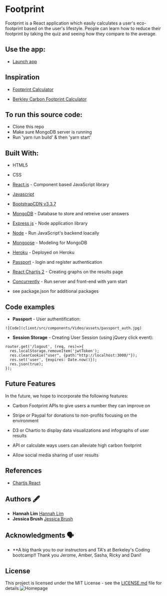# Footprint

Footprint is a React application which easily calculates a user's eco-footprint based on the user's lifestyle. People can learn how to reduce their footprint by taking the quiz and seeing how they compare to the average.

## Use the app:
* [Launch app](https://infinite-badlands-27209.herokuapp.com)


## Inspiration

* [Footprint Calculator](http://www.footprintcalculator.org/)

* [Berkley Carbon Footprint Calculator](http://coolclimate.berkeley.edu/carboncalculator)


## To run this source code:

* Clone this repo
* Make sure MongoDB server is running
* Run 'yarn run build' & then 'yarn start'

## Built With:

* HTML5

* CSS

* [React.js](https://reactjs.org/) - Component based JavaScript library

* [Javascript](https://www.javascript.com/)

* [BootstrapCDN v3.3.7](http://getbootstrap.com)

* [MongoDB](http://mongodb.github.io/node-mongodb-native/3.1/) - Database to store and retreive user answers

* [Express js](https://expressjs.com/) - Node application library

* [Node](https://nodejs.org/en/) - Run JavaScript's backend loacally 

* [Mongoose](http://mongoosejs.com/) - Modeling for MongoDB 

* [Heroku](https://www.heroku.com/) - Deployed on Heroku

* [Passport](http://www.passportjs.org/docs/authenticate/) - login and register authentication

* [React Chartjs 2](https://www.npmjs.com/package/react-chartjs-2) - Creating graphs on the results page

* [Concurrently](https://www.npmjs.com/package/concurrently) - Run server and front-end with yarn start

* see package.json for additional packages

## Code examples

* **Passport** - User authentification:

```
![Code](client/src/components/Video/assets/passport_auth.jpg)
```

* **Session Storage** - Creating User Session (using jQuery click event):
```
router.get('/logout', (req, res)=>{
  res.localStorage.removeItem('jwtToken');
  res.clearCookie("user", {path:"http://localhost:3000/"});
  res.set('user', {expires: Date.now()});
  res.json(true);
});
```


## Future Features

In the future, we hope to incorporate the following features:

* Carbon Footprint APIs to give users a number they can improve on

* Stripe or Paypal for donations to non-profits focusing on the environment 

* D3 or Chartio to display data visualizations and infographs of user results

* API or calculate ways users can alleviate high carbon footprint

* Allow social media sharing of user results

## References

* [Chartjs React](https://github.com/bradtraversy/reactcharts/blob/master/src/components/Chart.js)

## Authors 🖋

* **Hannah Lim** [Hannah Lim](https://github.com/hannahlim213)
* **Jessica Brush** [Jessica Brush](https://github.com/dandiflower)


## Acknowledgments 🗣

* **A big thank you to our instructors and TA's at Berkeley's Coding bootcamp!! Thank you Jerome, Amber, Sasha, Ricky and Dani!


## License

This project is licensed under the MIT License - see the [LICENSE.md](LICENSE.md) file for details
![Homepage](client/src/components/Video/assets/homepage.jpg)